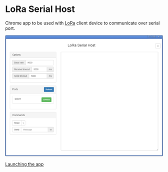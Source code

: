 # LoRa Serial Host

Chrome app to be used with [LoRa](https://www.lora-alliance.org/what-is-lora/technology) client device to communicate over serial port.

![Screenshot](loraserialhost.png?raw=true "Screenshot")

[Launching the app](https://developer.chrome.com/apps/first_app#five)